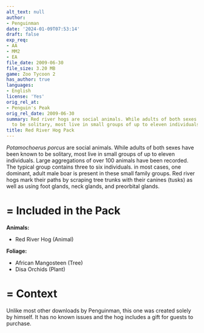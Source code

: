 ```yaml
---
alt_text: null
author:
- Penguinman
date: '2024-01-09T07:53:14'
draft: false
exp_req:
- AA
- MM2
- EA
file_date: 2009-06-30
file_size: 3.20 MB
game: Zoo Tycoon 2
has_author: true
languages:
- English
license: 'Yes'
orig_rel_at:
- Penguin's Peak
orig_rel_date: 2009-06-30
summary: Red river hogs are social animals. While adults of both sexes have been known
  to be solitary, most live in small groups of up to eleven individuals.
title: Red River Hog Pack
---
```

*Potamochoerus porcus* are social animals. While adults of both sexes have been known to be solitary, most live in small groups of up to eleven individuals. Large aggregations of over 100 animals have been recorded. The typical group contains three to six individuals. in most cases, one dominant, adult male boar is present in these small family groups. Red river hogs mark their paths by scraping tree trunks with their canines (tusks) as well as using foot glands, neck glands, and preorbital glands.

=
Included in the Pack
=

**Animals:**
- Red River Hog (Animal)

**Foliage:**
- African Mangosteen (Tree)
- Disa Orchids (Plant)

=
Context
=

Unlike most other downloads by Penguinman, this one was created solely by himself. It has no known issues and the hog includes a gift for guests to purchase.